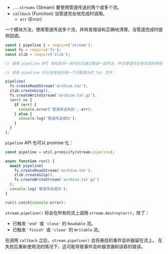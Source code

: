 <!-- YAML
added: v10.0.0
-->

* `...streams` {Stream} 要使用管道传送的两个或多个流。
* `callback` {Function} 当管道完全地完成时调用。
  * `err` {Error}

一个模块方法，使用管道传送多个流，并转发错误和正确地清理，当管道完成时提供回调。

```js
const { pipeline } = require('stream');
const fs = require('fs');
const zlib = require('zlib');

// 使用 pipeline API 轻松地将一系列的流通过管道一起传送，并在管道完全地完成时获得通知。

// 使用 pipeline 可以有效地压缩一个可能很大的 tar 文件：

pipeline(
  fs.createReadStream('archive.tar'),
  zlib.createGzip(),
  fs.createWriteStream('archive.tar.gz'),
  (err) => {
    if (err) {
      console.error('管道传送失败', err);
    } else {
      console.log('管道传送成功');
    }
  }
);
```

`pipeline` API 也可以 promise 化：

```js
const pipeline = util.promisify(stream.pipeline);

async function run() {
  await pipeline(
    fs.createReadStream('archive.tar'),
    zlib.createGzip(),
    fs.createWriteStream('archive.tar.gz')
  );
  console.log('管道传送成功');
}

run().catch(console.error);
```

`stream.pipeline()` 将会在所有的流上调用 `stream.destroy(err)`，除了：
* 已触发 `'end'` 或 `'close'` 的 `Readable` 流。
* 已触发 `'finish'` 或 `'close'` 的 `Writable` 流。

在调用 `callback` 之后，`stream.pipeline()` 会将悬挂的事件监听器留在流上。
在失败后重新使用流的情况下，这可能导致事件监听器泄漏和误吞的错误。

